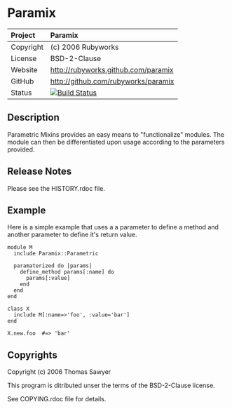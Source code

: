 # Paramix

| Project    | Paramix                             |
|:-----------|:------------------------------------|
| Copyright  | (c) 2006 Rubyworks                  |
| License    | BSD-2-Clause                        |
| Website    | http://rubyworks.github.com/paramix |
| GitHub     | http://github.com/rubyworks/paramix |
| Status     | [![Build Status](https://secure.travis-ci.org/rubyworks/paramix.png)](http://travis-ci.org/rubyworks/paramix) |

## Description

Parametric Mixins provides an easy means to "functionalize" modules.
The module can then be differentiated upon usage according to the
parameters provided.


## Release Notes

Please see the HISTORY.rdoc file.


## Example

Here is a simple example that uses a a parameter 
to define a method and another parameter to define
it's return value.

    module M
      include Paramix::Parametric

      paramaterized do |params|
        define_method params[:name] do
          params[:value]
        end
      end
    end

    class X
      include M[:name=>'foo', :value='bar']
    end

    X.new.foo  #=> 'bar'


## Copyrights

Copyright (c) 2006 Thomas Sawyer

This program is ditributed unser the terms of the BSD-2-Clause license.

See COPYING.rdoc file for details.

